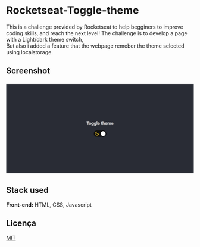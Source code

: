 # Rocketseat-Toggle-theme

This is a challenge provided by Rocketseat to help begginers to improve coding skills, and reach the next level!
The challenge is to develop a page with a Light/dark theme switch,<br> But also i added a feature that the webpage remeber the theme selected using localstorage.

## Screenshot

<h3 align="center">
  <img src="assets/screenshot.jpg" alt="screenshot">
</h3>

## Stack used

**Front-end:** HTML, CSS, Javascript

## Licença

[MIT](https://choosealicense.com/licenses/mit/)
